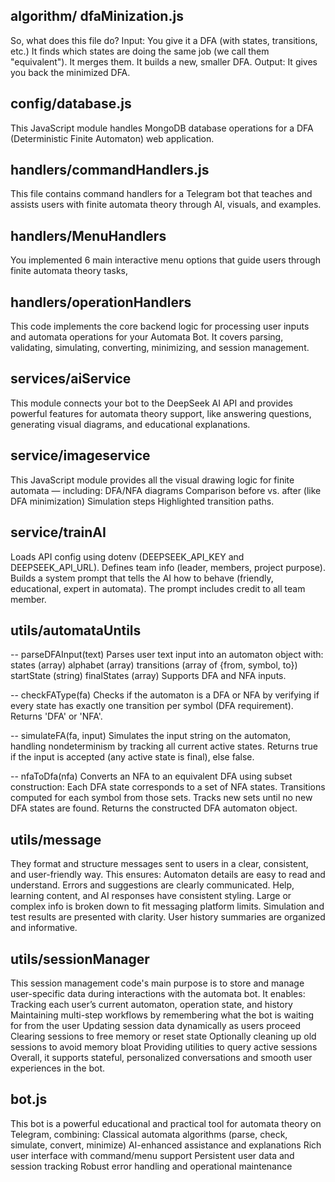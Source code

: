 ## algorithm/ dfaMinization.js
So, what does this file do?
Input: You give it a DFA (with states, transitions, etc.)
It finds which states are doing the same job (we call them "equivalent").
It merges them.
It builds a new, smaller DFA.
Output: It gives you back the minimized DFA.

## config/database.js
This JavaScript module handles MongoDB database operations for a DFA (Deterministic Finite Automaton) web application.

## handlers/commandHandlers.js
This file contains command handlers for a Telegram bot that teaches and assists users with finite automata theory through AI, visuals, and examples.

## handlers/MenuHandlers
You implemented 6 main interactive menu options that guide users through finite automata theory tasks,

## handlers/operationHandlers
This code implements the core backend logic for processing user inputs and automata operations for your Automata Bot. It covers parsing, validating, simulating, converting, minimizing, and session management.

## services/aiService
This module connects your bot to the DeepSeek AI API and provides powerful features for automata theory support, like answering questions, generating visual diagrams, and educational explanations.

## service/imageservice
This JavaScript module provides all the visual drawing logic for finite automata — including:
DFA/NFA diagrams
Comparison before vs. after (like DFA minimization)
Simulation steps
Highlighted transition paths.

## service/trainAI
Loads API config using dotenv (DEEPSEEK_API_KEY and DEEPSEEK_API_URL).
Defines team info (leader, members, project purpose).
Builds a system prompt that tells the AI how to behave (friendly, educational, expert in automata).
The prompt includes credit to all team member.

## utils/automataUntils
-- parseDFAInput(text)
Parses user text input into an automaton object with:
states (array)
alphabet (array)
transitions (array of {from, symbol, to})
startState (string)
finalStates (array)
Supports DFA and NFA inputs.

-- checkFAType(fa)
Checks if the automaton is a DFA or NFA by verifying if every state has exactly one transition per symbol (DFA requirement). Returns 'DFA' or 'NFA'.

-- simulateFA(fa, input)
Simulates the input string on the automaton, handling nondeterminism by tracking all current active states. Returns true if the input is accepted (any active state is final), else false.

-- nfaToDfa(nfa)
Converts an NFA to an equivalent DFA using subset construction:
Each DFA state corresponds to a set of NFA states.
Transitions computed for each symbol from those sets.
Tracks new sets until no new DFA states are found.
Returns the constructed DFA automaton object.

## utils/message
They format and structure messages sent to users in a clear, consistent, and user-friendly way. This ensures:
Automaton details are easy to read and understand.
Errors and suggestions are clearly communicated.
Help, learning content, and AI responses have consistent styling.
Large or complex info is broken down to fit messaging platform limits.
Simulation and test results are presented with clarity.
User history summaries are organized and informative.

## utils/sessionManager
This session management code's main purpose is to store and manage user-specific data during interactions with the automata bot. It enables:
Tracking each user’s current automaton, operation state, and history
Maintaining multi-step workflows by remembering what the bot is waiting for from the user
Updating session data dynamically as users proceed
Clearing sessions to free memory or reset state
Optionally cleaning up old sessions to avoid memory bloat
Providing utilities to query active sessions
Overall, it supports stateful, personalized conversations and smooth user experiences in the bot.

## bot.js
This bot is a powerful educational and practical tool for automata theory on Telegram, combining:
Classical automata algorithms (parse, check, simulate, convert, minimize)
AI-enhanced assistance and explanations
Rich user interface with command/menu support
Persistent user data and session tracking
Robust error handling and operational maintenance